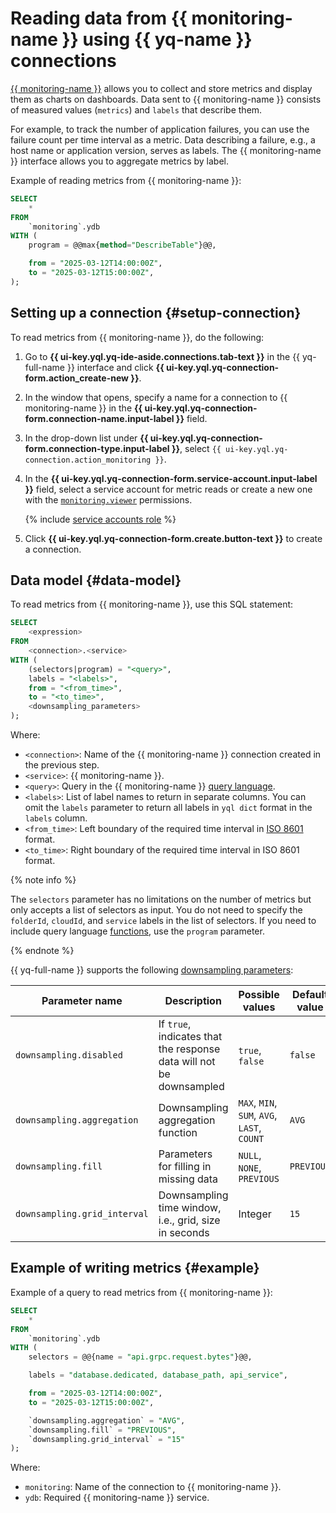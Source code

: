 # Reading data from {{ monitoring-name }} using {{ yq-name }} connections

[{{ monitoring-name }}](../../monitoring/concepts/index.md) allows you to collect and store metrics and display them as charts on dashboards. Data sent to {{ monitoring-name }} consists of measured values (`metrics`) and `labels` that describe them. 

For example, to track the number of application failures, you can use the failure count per time interval as a metric. Data describing a failure, e.g., a host name or application version, serves as labels. The {{ monitoring-name }} interface allows you to aggregate metrics by label.

Example of reading metrics from {{ monitoring-name }}:

```sql
SELECT
    *
FROM
    `monitoring`.ydb
WITH (
    program = @@max{method="DescribeTable"}@@,

    from = "2025-03-12T14:00:00Z",
    to = "2025-03-12T15:00:00Z",
);
```

## Setting up a connection {#setup-connection}

To read metrics from {{ monitoring-name }}, do the following:
1. Go to **{{ ui-key.yql.yq-ide-aside.connections.tab-text }}** in the {{ yq-full-name }} interface and click **{{ ui-key.yql.yq-connection-form.action_create-new }}**.
1. In the window that opens, specify a name for a connection to {{ monitoring-name }} in the **{{ ui-key.yql.yq-connection-form.connection-name.input-label }}** field.
1. In the drop-down list under **{{ ui-key.yql.yq-connection-form.connection-type.input-label }}**, select `{{ ui-key.yql.yq-connection.action_monitoring }}`.
1. In the **{{ ui-key.yql.yq-connection-form.service-account.input-label }}** field, select a service account for metric reads or create a new one with the [`monitoring.viewer`](../../monitoring/security/index.md#monitoring-viewer) permissions.

   {% include [service accounts role](../../_includes/query/service-accounts-role.md) %}

1. Click **{{ ui-key.yql.yq-connection-form.create.button-text }}** to create a connection.

## Data model {#data-model}

To read metrics from {{ monitoring-name }}, use this SQL statement:

```sql
SELECT
    <expression>
FROM
    <connection>.<service>
WITH (
    (selectors|program) = "<query>",
    labels = "<labels>",
    from = "<from_time>",
    to = "<to_time>",
    <downsampling_parameters>
);
```

Where:

- `<connection>`: Name of the {{ monitoring-name }} connection created in the previous step.
- `<service>`: {{ monitoring-name }}.
- `<query>`: Query in the {{ monitoring-name }} [query language](../../monitoring/concepts/querying.md).
- `<labels>`: List of label names to return in separate columns. You can omit the `labels` parameter to return all labels in `yql dict` format in the `labels` column.
- `<from_time>`: Left boundary of the required time interval in [ISO 8601](https://ru.wikipedia.org/wiki/ISO_8601) format.
- `<to_time>`: Right boundary of the required time interval in ISO 8601 format.

{% note info %}

The `selectors` parameter has no limitations on the number of metrics but only accepts a list of selectors as input. You do not need to specify the `folderId`, `cloudId`, and `service` labels in the list of selectors. If you need to include query language [functions](../../monitoring/concepts/querying.md#functions), use the `program` parameter.

{% endnote %}

{{ yq-full-name }} supports the following [downsampling parameters](../../monitoring/concepts/decimation.md#decimation-methods):

| Parameter name | Description | Possible values | Default value |
| --- | --- | --- | --- |
| `downsampling.disabled` | If `true`, indicates that the response data will not be downsampled | `true`, `false` | `false` |
| `downsampling.aggregation` | Downsampling aggregation function | `MAX`, `MIN`, `SUM`, `AVG`, `LAST`, `COUNT` | `AVG` |
| `downsampling.fill` | Parameters for filling in missing data | `NULL`, `NONE`, `PREVIOUS` | `PREVIOUS` |
| `downsampling.grid_interval` | Downsampling time window, i.e., grid, size in seconds | Integer | `15` |

## Example of writing metrics {#example}

Example of a query to read metrics from {{ monitoring-name }}:

```sql
SELECT
    *
FROM
    `monitoring`.ydb
WITH (
    selectors = @@{name = "api.grpc.request.bytes"}@@,

    labels = "database.dedicated, database_path, api_service",

    from = "2025-03-12T14:00:00Z",
    to = "2025-03-12T15:00:00Z",

    `downsampling.aggregation` = "AVG",
    `downsampling.fill` = "PREVIOUS",
    `downsampling.grid_interval` = "15"
);
```

Where:

* `monitoring`: Name of the connection to {{ monitoring-name }}.
* `ydb`: Required {{ monitoring-name }} service.
